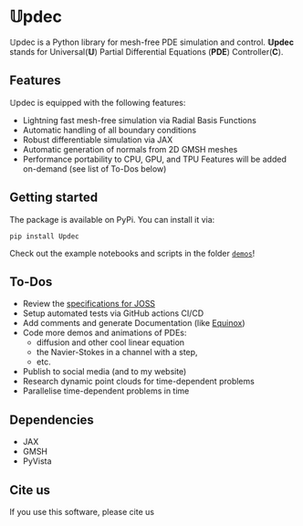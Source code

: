 # 𝕌pdec

𝕌pdec is a Python library for mesh-free PDE simulation and control. __𝕌pdec__ stands for Universal(__𝕌__) Partial Differential Equations (__PDE__) Controller(__C__).


## Features
𝕌pdec is equipped with the following features:
- Lightning fast mesh-free simulation via Radial Basis Functions
- Automatic handling of all boundary conditions
- Robust differentiable simulation via JAX
- Automatic generation of normals from 2D GMSH meshes
- Performance portability to CPU, GPU, and TPU
Features will be added on-demand (see list of To-Dos below)


## Getting started
The package is available on PyPi. You can install it via:
```
pip install Updec
```
Check out the example notebooks and scripts in the folder [`demos`](./demos)!


## To-Dos
- Review the [specifications for JOSS](https://joss.readthedocs.io/en/latest/submitting.html)
- Setup automated tests via GitHub actions CI/CD
- Add comments and generate Documentation (like [Equinox](https://docs.kidger.site/equinox/))
- Code more demos and animations of PDEs: 
    - diffusion and other cool linear equation 
    - the Navier-Stokes in a channel with a step, 
    - etc.
- Publish to social media (and to my website)
- Research dynamic point clouds for time-dependent problems
- Parallelise time-dependent problems in time


## Dependencies
- JAX
- GMSH
- PyVista


## Cite us
If you use this software, please cite us 